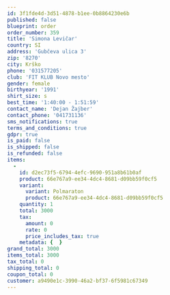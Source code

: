 ```yaml
---
id: 3f1fde4d-3d51-4878-b1ee-0b8864230e6b
published: false
blueprint: order
order_number: 359
title: 'Simona Levičar'
country: SI
address: 'Gubčeva ulica 3'
zip: '8270'
city: Krško
phone: '031577205'
club: 'FIT KLUB Novo mesto'
gender: female
birthyear: '1991'
shirt_size: s
best_time: '1:40:00 - 1:51:59'
contact_name: 'Dejan Žajber'
contact_phone: '041731136'
sms_notifications: true
terms_and_conditions: true
gdpr: true
is_paid: false
is_shipped: false
is_refunded: false
items:
  -
    id: d2ec73f5-6794-4efc-9690-951a8b61b0af
    product: 66e767a9-ee34-4dc4-8681-d09bb59f0cf5
    variant:
      variant: Polmaraton
      product: 66e767a9-ee34-4dc4-8681-d09bb59f0cf5
    quantity: 1
    total: 3000
    tax:
      amount: 0
      rate: 0
      price_includes_tax: true
    metadata: {  }
grand_total: 3000
items_total: 3000
tax_total: 0
shipping_total: 0
coupon_total: 0
customer: a9490e1c-3990-46a2-bf37-6f5981c67349
---
```

